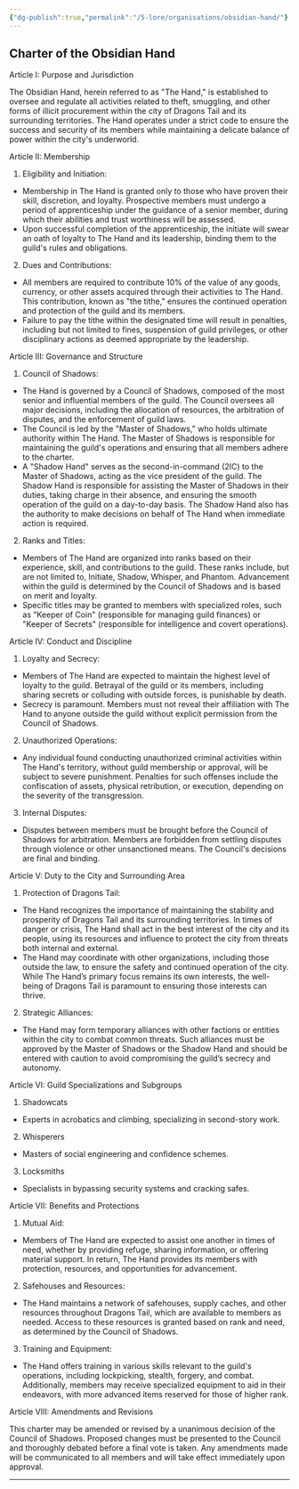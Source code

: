 ```yaml
---
{"dg-publish":true,"permalink":"/5-lore/organisations/obsidian-hand/"}
---
```


## Charter of the Obsidian Hand

Article I: Purpose and Jurisdiction

The Obsidian Hand, herein referred to as "The Hand," is established to oversee and regulate all activities related to theft, smuggling, and other forms of illicit procurement within the city of Dragons Tail and its surrounding territories. The Hand operates under a strict code to ensure the success and security of its members while maintaining a delicate balance of power within the city's underworld.

 Article II: Membership

1. Eligibility and Initiation:
- Membership in The Hand is granted only to those who have proven their skill, discretion, and loyalty. Prospective members must undergo a period of apprenticeship under the guidance of a senior member, during which their abilities and trust worthiness will be assessed.
- Upon successful completion of the apprenticeship, the initiate will swear an oath of loyalty to The Hand and its leadership, binding them to the guild's rules and obligations.  

2. Dues and Contributions:
- All members are required to contribute 10% of the value of any goods, currency, or other assets acquired through their activities to The Hand. This contribution, known as "the tithe," ensures the continued operation and protection of the guild and its members.
- Failure to pay the tithe within the designated time will result in penalties, including but not limited to fines, suspension of guild privileges, or other disciplinary actions as deemed appropriate by the leadership.
 
Article III: Governance and Structure

  1. Council of Shadows:

- The Hand is governed by a Council of Shadows, composed of the most senior and influential members of the guild. The Council oversees all major decisions, including the allocation of resources, the arbitration of disputes, and the enforcement of guild laws.
 - The Council is led by the "Master of Shadows," who holds ultimate authority within The Hand. The Master of Shadows is responsible for maintaining the guild's operations and ensuring that all members adhere to the charter.
- A "Shadow Hand" serves as the second-in-command (2IC) to the Master of Shadows, acting as the vice president of the guild. The Shadow Hand is responsible for assisting the Master of Shadows in their duties, taking charge in their absence, and ensuring the smooth operation of the guild on a day-to-day basis. The Shadow Hand also has the authority to make decisions on behalf of The Hand when immediate action is required.

2. Ranks and Titles:
    
- Members of The Hand are organized into ranks based on their experience, skill, and contributions to the guild. These ranks include, but are not limited to, Initiate, Shadow, Whisper, and Phantom. Advancement within the guild is determined by the Council of Shadows and is based on merit and loyalty.
- Specific titles may be granted to members with specialized roles, such as "Keeper of Coin" (responsible for managing guild finances) or "Keeper of Secrets" (responsible for intelligence and covert operations).
    
Article IV: Conduct and Discipline

 1. Loyalty and Secrecy:
 - Members of The Hand are expected to maintain the highest level of loyalty to the guild. Betrayal of the guild or its members, including sharing secrets or colluding with outside forces, is punishable by death.
- Secrecy is paramount. Members must not reveal their affiliation with The Hand to anyone outside the guild without explicit permission from the Council of Shadows.

2. Unauthorized Operations:
- Any individual found conducting unauthorized criminal activities within The Hand's territory, without guild membership or approval, will be subject to severe punishment. Penalties for such offenses include the confiscation of assets, physical retribution, or execution, depending on the severity of the transgression.
 
3. Internal Disputes:
 - Disputes between members must be brought before the Council of Shadows for arbitration. Members are forbidden from settling disputes through violence or other unsanctioned means. The Council's decisions are final and binding.

Article V: Duty to the City and Surrounding Area

1. Protection of Dragons Tail:
 - The Hand recognizes the importance of maintaining the stability and prosperity of Dragons Tail and its surrounding territories. In times of danger or crisis, The Hand shall act in the best interest of the city and its people, using its resources and influence to protect the city from threats both internal and external.
 - The Hand may coordinate with other organizations, including those outside the law, to ensure the safety and continued operation of the city. While The Hand’s primary focus remains its own interests, the well-being of Dragons Tail is paramount to ensuring those interests can thrive.
 
2. Strategic Alliances:
 - The Hand may form temporary alliances with other factions or entities within the city to combat common threats. Such alliances must be approved by the Master of Shadows or the Shadow Hand and should be entered with caution to avoid compromising the guild’s secrecy and autonomy.
    
Article VI: Guild Specializations and Subgroups

1. Shadowcats
- Experts in acrobatics and climbing, specializing in second-story work.

2. Whisperers
- Masters of social engineering and confidence schemes.

3. Locksmiths
- Specialists in bypassing security systems and cracking safes.
    
Article VII: Benefits and Protections

1. Mutual Aid:
- Members of The Hand are expected to assist one another in times of need, whether by providing refuge, sharing information, or offering material support. In return, The Hand provides its members with protection, resources, and opportunities for advancement.
 
2. Safehouses and Resources:
 - The Hand maintains a network of safehouses, supply caches, and other resources throughout Dragons Tail, which are available to members as needed. Access to these resources is granted based on rank and need, as determined by the Council of Shadows.
 
3. Training and Equipment:
 - The Hand offers training in various skills relevant to the guild's operations, including lockpicking, stealth, forgery, and combat. Additionally, members may receive specialized equipment to aid in their endeavors, with more advanced items reserved for those of higher rank.
 
Article VIII: Amendments and Revisions

This charter may be amended or revised by a unanimous decision of the Council of Shadows. Proposed changes must be presented to the Council and thoroughly debated before a final vote is taken. Any amendments made will be communicated to all members and will take effect immediately upon approval.

  

---

